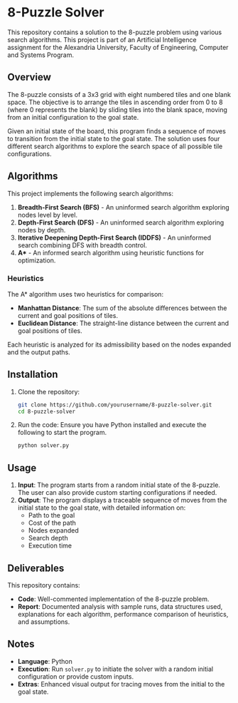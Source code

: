 
# 8-Puzzle Solver

This repository contains a solution to the 8-puzzle problem using various search algorithms. This project is part of an Artificial Intelligence assignment for the Alexandria University, Faculty of Engineering, Computer and Systems Program.

## Overview

The 8-puzzle consists of a 3x3 grid with eight numbered tiles and one blank space. The objective is to arrange the tiles in ascending order from 0 to 8 (where 0 represents the blank) by sliding tiles into the blank space, moving from an initial configuration to the goal state.

Given an initial state of the board, this program finds a sequence of moves to transition from the initial state to the goal state. The solution uses four different search algorithms to explore the search space of all possible tile configurations.

## Algorithms

This project implements the following search algorithms:

1. **Breadth-First Search (BFS)** - An uninformed search algorithm exploring nodes level by level.
2. **Depth-First Search (DFS)** - An uninformed search algorithm exploring nodes by depth.
3. **Iterative Deepening Depth-First Search (IDDFS)** - An uninformed search combining DFS with breadth control.
4. **A\*** - An informed search algorithm using heuristic functions for optimization.

### Heuristics

The A\* algorithm uses two heuristics for comparison:
- **Manhattan Distance**: The sum of the absolute differences between the current and goal positions of tiles.
- **Euclidean Distance**: The straight-line distance between the current and goal positions of tiles.

Each heuristic is analyzed for its admissibility based on the nodes expanded and the output paths.

## Installation

1. Clone the repository:
   ```bash
   git clone https://github.com/yourusername/8-puzzle-solver.git
   cd 8-puzzle-solver
   ```

2. Run the code:
   Ensure you have Python installed and execute the following to start the program.
   ```bash
   python solver.py
   ```

## Usage

1. **Input**: The program starts from a random initial state of the 8-puzzle. The user can also provide custom starting configurations if needed.
2. **Output**: The program displays a traceable sequence of moves from the initial state to the goal state, with detailed information on:
   - Path to the goal
   - Cost of the path
   - Nodes expanded
   - Search depth
   - Execution time

## Deliverables

This repository contains:

- **Code**: Well-commented implementation of the 8-puzzle problem.
- **Report**: Documented analysis with sample runs, data structures used, explanations for each algorithm, performance comparison of heuristics, and assumptions.

## Notes

- **Language**: Python
- **Execution**: Run `solver.py` to initiate the solver with a random initial configuration or provide custom inputs.
- **Extras**: Enhanced visual output for tracing moves from the initial to the goal state.
